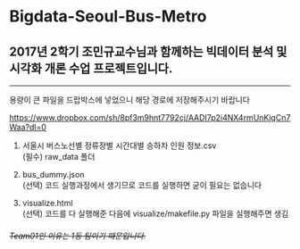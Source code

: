 # Bigdata-Seoul-Bus-Metro

## 2017년 2학기 조민규교수님과 함께하는 빅데이터 분석 및 시각화 개론 수업 프로젝트입니다.

<hr/>

용량이 큰 파일을 드랍박스에 넣었으니 해당 경로에 저장해주시기 바랍니다

https://www.dropbox.com/sh/8pf3m9hnt7792cj/AADI7p2i4NX4rmUnKjqCn7Waa?dl=0




1. 서울시 버스노선별 정류장별 시간대별 승하차 인원 정보.csv<br/>
(필수) raw_data 폴더

2. bus_dummy.json<br/>
(선택) 코드 실행과정에서 생기므로 코드를 실행하면 굳이 필요는 없습니다

3. visualize.html<br/>
(선택) 코드를 다 실행해준 다음에 visualize/makefile.py 파일을 실행해주면 생김


######                                                                        <s>Team01인 이유는 1등 팀이기 때문입니다.</s>
